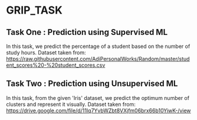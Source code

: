 # GRIP_TASK

## Task One : Prediction using Supervised ML
In this task, we predict the percentage of a student based on the number of study hours. 
Dataset taken from:
https://raw.githubusercontent.com/AdiPersonalWorks/Random/master/student_scores%20-%20student_scores.csv


## Task Two : Prediction using Unsupervised ML
In this task, from the given 'Iris' dataset, we predict the optimum number of clusters and represent it visually.
Dataset taken from:
https://drive.google.com/file/d/11Iq7YvbWZbt8VXjfm06brx66b10YiwK-/view
